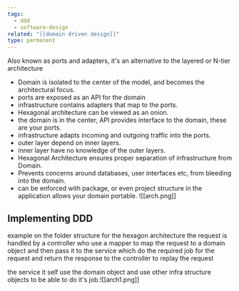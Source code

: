 ```yaml
---
tags:
  - ddd
  - software-design
related: "[[domain driven design]]"
type: permanent
---
```


Also known as ports and adapters, it's an alternative to the layered or N-tier architecture

- Domain is isolated to the center of the model, and becomes the architectural focus.
- ports are exposed as an API for the domain
- infrastructure contains adapters that map to the ports.
- Hexagonal architecture can be viewed as an onion.
- the domain is in the center, API provides interface to the domain, these are your ports.
- infrastructure adapts incoming and outgoing traffic into the ports.
- outer layer depend on inner layers.
- inner layer have no knowledge of the outer layers.
- Hexagonal Architecture ensures proper separation of infrastructure from Domain.
- Prevents concerns around databases, user interfaces etc, from bleeding into the domain.
- can be enforced with package, or even project structure in the application allows your domain portable.
![[arch.png]]
## Implementing DDD

example on the folder structure for the hexagon architecture
the request is handled by a controller who use a mapper to map the request to a domain object and then pass it to the service which do the required job for the request and return the response to the controller to replay the request

the service it self use the domain object and use other infra structure objects to be able to do it's job.![[arch1.png]]
